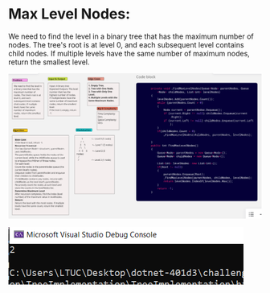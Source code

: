 # Max Level Nodes:

We need to find the level in a binary tree that has the maximum number of nodes. The tree's root is at level 0, and each subsequent level contains child nodes. If multiple levels have the same number of maximum nodes, return the smallest level.

![Whiteboard](./Whiteboard.PNG)

![Output](./Output.PNG)
